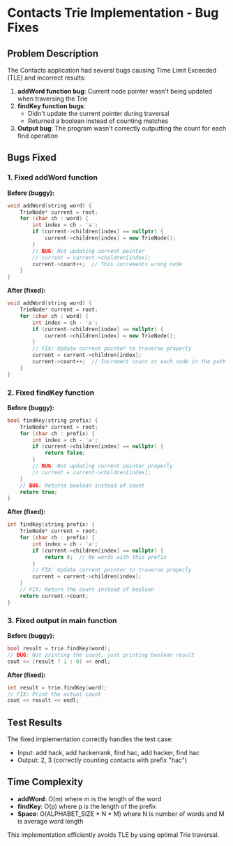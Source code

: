 # Contacts Trie Implementation - Bug Fixes

## Problem Description
The Contacts application had several bugs causing Time Limit Exceeded (TLE) and incorrect results:

1. **addWord function bug**: Current node pointer wasn't being updated when traversing the Trie
2. **findKey function bugs**: 
   - Didn't update the current pointer during traversal
   - Returned a boolean instead of counting matches
3. **Output bug**: The program wasn't correctly outputting the count for each find operation

## Bugs Fixed

### 1. Fixed addWord function
**Before (buggy):**
```cpp
void addWord(string word) {
    TrieNode* current = root;
    for (char ch : word) {
        int index = ch - 'a';
        if (current->children[index] == nullptr) {
            current->children[index] = new TrieNode();
        }
        // BUG: Not updating current pointer
        // current = current->children[index];
        current->count++;  // This increments wrong node
    }
}
```

**After (fixed):**
```cpp
void addWord(string word) {
    TrieNode* current = root;
    for (char ch : word) {
        int index = ch - 'a';
        if (current->children[index] == nullptr) {
            current->children[index] = new TrieNode();
        }
        // FIX: Update current pointer to traverse properly
        current = current->children[index];
        current->count++;  // Increment count at each node in the path
    }
}
```

### 2. Fixed findKey function
**Before (buggy):**
```cpp
bool findKey(string prefix) {
    TrieNode* current = root;
    for (char ch : prefix) {
        int index = ch - 'a';
        if (current->children[index] == nullptr) {
            return false;
        }
        // BUG: Not updating current pointer properly
        // current = current->children[index];
    }
    // BUG: Returns boolean instead of count
    return true;
}
```

**After (fixed):**
```cpp
int findKey(string prefix) {
    TrieNode* current = root;
    for (char ch : prefix) {
        int index = ch - 'a';
        if (current->children[index] == nullptr) {
            return 0;  // No words with this prefix
        }
        // FIX: Update current pointer to traverse properly
        current = current->children[index];
    }
    // FIX: Return the count instead of boolean
    return current->count;
}
```

### 3. Fixed output in main function
**Before (buggy):**
```cpp
bool result = trie.findKey(word);
// BUG: Not printing the count, just printing boolean result
cout << (result ? 1 : 0) << endl;
```

**After (fixed):**
```cpp
int result = trie.findKey(word);
// FIX: Print the actual count
cout << result << endl;
```

## Test Results
The fixed implementation correctly handles the test case:
- Input: add hack, add hackerrank, find hac, add hacker, find hac
- Output: 2, 3 (correctly counting contacts with prefix "hac")

## Time Complexity
- **addWord**: O(m) where m is the length of the word
- **findKey**: O(p) where p is the length of the prefix
- **Space**: O(ALPHABET_SIZE * N * M) where N is number of words and M is average word length

This implementation efficiently avoids TLE by using optimal Trie traversal.
